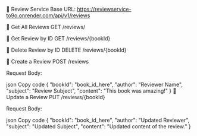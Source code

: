 📝 Review Service
Base URL: https://reviewservice-to9o.onrender.com/api/v1/reviews

🔹 Get All Reviews
GET /reviews/

🔹 Get Review by ID
GET /reviews/{bookId}

🔹 Delete Review by ID
DELETE /reviews/{bookId}

🔹 Create a Review
POST /reviews

Request Body:

json
Copy code
{
  "bookId": "book_id_here",
  "author": "Reviewer Name",
  "subject": "Review Subject",
  "content": "This book was amazing!"
}
🔹 Update a Review
PUT /reviews/{bookId}

Request Body:

json
Copy code
{
  "bookId": "book_id_here",
  "author": "Updated Reviewer",
  "subject": "Updated Subject",
  "content": "Updated content of the review."
}
